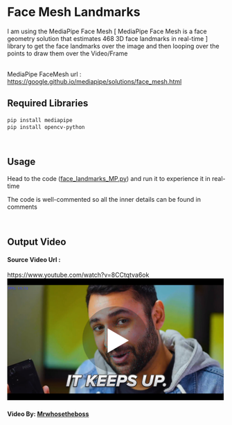 # Face Mesh Landmarks


I am using the MediaPipe Face Mesh [ MediaPipe Face Mesh is a face geometry solution that estimates 468 3D face landmarks in real-time ] library to get the face landmarks over the image and then looping over the points to draw them over the Video/Frame <br/><br/>

MediaPipe FaceMesh url : https://google.github.io/mediapipe/solutions/face_mesh.html
<h2>Required Libraries</h2>

    pip install mediapipe
    pip install opencv-python
    
    
</br>

<h2>Usage</h2>
Head to the code (<a href="/face_landmarks_MP.py">face_landmarks_MP.py</a>) and run it to experience it in real-time

The code is well-commented so all the inner details can be found in comments


</br>


<h2>Output Video</h2>
<h4>Source Video Url :</h4> https://www.youtube.com/watch?v=8CCtqtva6ok
<br/>
<a href="https://drive.google.com/file/d/1vnYodDGbuvfJbauj41aEfubLoCDUaXh_/view?usp=sharing"><img src="/screen.png" width=500></a>

<h4>Video By: <a href="https://www.youtube.com/channel/UCMiJRAwDNSNzuYeN2uWa0pA"> Mrwhosetheboss</a> </h4>
